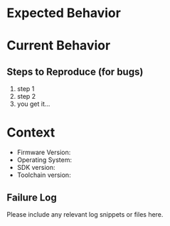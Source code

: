 # Expected Behavior

# Current Behavior

## Steps to Reproduce (for bugs)

1. step 1
2. step 2
3. you get it...

# Context

* Firmware Version:
* Operating System:
* SDK version:
* Toolchain version:

## Failure Log

Please include any relevant log snippets or files here.
